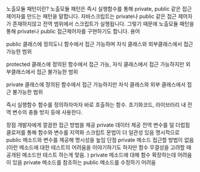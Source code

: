 노출모듈 패턴이란?
노출모듈 패턴은 즉시 실행함수를 통해 private, public 같은 접근 제어자를 만드는 패턴을 말합니다.
자바스크립트는 private나 public 같은 접근 제어자가 존재하지않고 전역 범위에서 스크립트가 실행됩니다. 그렇기 때문에 노출모듈 패턴을 통해 private나 public 접근제어자를 구현하기도 합니다.
용어

public
클래스에 정의도니 함수에서 접근 가능하며 자식 클래스와 외부클래스에서 접근 가능한 범위

protected
클래스에 정의된 함수에서 접근 가능, 자식 클래스에서 접근 가능하지만 외부클래스에서 접근 불가능한 범위

private
클래스에 정의된 함수에서 접근 가능하지만 자식 클래스와 외부 클래스에서 접근 불가능한 범위

즉시 실행함수
함수를 정의하자마자 바로 호출하는 함수. 초기화코드, 라이브러리 내 전역 변수의 충돌 방지 등에 사용한다.

장점
개발자에게 깔끔한 접근 방법을 제공
private 데이터 제공
전역 변수를 덜 더럽힘
클로저를 통해 함수와 변수를 지역화
스크립트 문법이 더 일관성 있음
명시적으로 public 메소드와 변수를 제공해 명시성을 높임
단점
private 메소드 접근할 방법이 없음 (이런 메소드에 대한 테스트의 어려움을 이야기하기도 하지만 함수 무결성을 고려할 때 공개된 메소드만 테스트 하는게 맞음. )
private 메소드에 대해 함수 확장하는데 어려움이 있음
private 메소드를 참조하는 public 메소드를 수정하기 어려움

